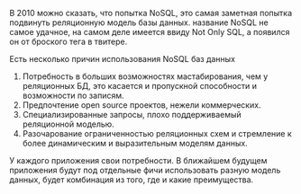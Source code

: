 В 2010 можно сказать, что попытка NoSQL, это самая заметная попытка подвинуть реляционную модель базы данных. название NoSQL не самое удачное, на самом деле имеется ввиду Not Only SQL, а появился он от броского тега в твитере. 

Есть несколько причин использования NoSQL баз данных

1. Потребность в больших возможностях мастабирования, чем у реляционных БД, это касается и пропускной способности и возможности по записям.
2. Предпочтение open source проектов, нежели коммерческих.
3. Специализированные запросы, плохо поддерживаемый реляционной моделью.
4. Разочарование ограниченностью реляционных схем и стремление к более динамическим и выразительным моделям данных.

У каждого приложения свои потребности. В ближайшем будущем приложения будут под отдельные фичи использовать разную модель данных, будет комбинация из того, где и какие преимущества.